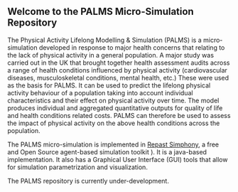 ## Welcome to the PALMS Micro-Simulation Repository

The Physical Activity Lifelong Modelling & Simulation (PALMS) is a micro-simulation developed in response to major health concerns that relating to the lack of physical activity in a general population. A major study was carried out in the UK that brought together health assessment audits across a range of health conditions influenced by physical activity (cardiovascular diseases, musculoskeletal conditions, mental health, etc.)  These were used as the basis for PALMS.  It can be used to predict the lifelong physical activity behaviour of a population taking into account individual characteristics and their effect on physical activity over time. The model produces individual and aggregated quantitative outputs for quality of life and health conditions related costs. PALMS can therefore be used to assess the impact of physical activity on the above health conditions across the population. 

The PALMS micro-simulation is implemented in [Repast Simphony](https://repast.github.io/repast_simphony.html), a free and Open Source agent-based simulation toolkit ). It is a java-based implementation.   It also has a Graphical User Interface (GUI) tools that allow for simulation parametrization and visualization. 

The PALMS repository is currently under-development.
